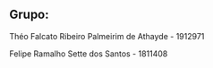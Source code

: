 ## Grupo:
Théo Falcato Ribeiro Palmeirim de Athayde - 1912971

Felipe Ramalho Sette dos Santos - 1811408
